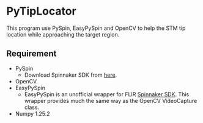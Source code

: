 

# PyTipLocator
This program use PySpin, EasyPySpin and OpenCV to help the STM tip location while approaching the target region.

## Requirement
* PySpin
    * Download Spinnaker SDK from [here](https://www.flir.com/support-center/iis/machine-vision/downloads/spinnaker-sdk-and-firmware-download/).
* OpenCV
* EasyPySpin
    * EasyPySpin is an unofficial wrapper for FLIR [Spinnaker SDK](https://www.flir.com/products/spinnaker-sdk/). This wrapper provides much the same way as the OpenCV VideoCapture class. 
* Numpy 1.25.2
